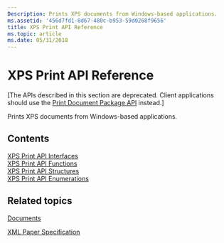 ```yaml
---
Description: Prints XPS documents from Windows-based applications.
ms.assetid: '456d7fd1-8d67-480c-b953-59d0268f9656'
title: XPS Print API Reference
ms.topic: article
ms.date: 05/31/2018
---
```


# XPS Print API Reference

\[The APIs described in this section are deprecated. Client applications should use the [Print Document Package API](https://msdn.microsoft.com/library/Hh448418(v=VS.85).aspx) instead.\]

Prints XPS documents from Windows-based applications.

## Contents

<dl>

[XPS Print API Interfaces](xpsprint-interfaces.md)  
[XPS Print API Functions](xpsprint-functions.md)  
[XPS Print API Structures](xpsprint-structures.md)  
[XPS Print API Enumerations](xpsprint-enumerations.md)  
</dl>

## Related topics

<dl> <dt>

[Documents](https://msdn.microsoft.com/library/ms716526(v=VS.85).aspx)
</dt> <dt>

[XML Paper Specification](https://www.microsoft.com/download/details.aspx?id=11816)
</dt> </dl>

 

 



